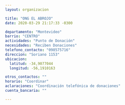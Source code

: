 ```yaml
---
layout: organizacion

title: "ONG EL ABROJO"
date: 2020-03-29 21:17:33 -0300

departamento: "Montevideo"
barrio: "CENTRO"
actividades: "Punto de Donación"
necesidades: "Reciben Donaciones"
telefono_contacto: "098575716"
direccion: "Soriano 1153"
ubicacion:
  latitud: -34,9077044
  longitud: -56,1910163

otros_contactos: ""
horario: "Coordinar"
aclaraciones: "Coordinación telefónica de donaciones"
cuenta_bancaria: ""

---
```

